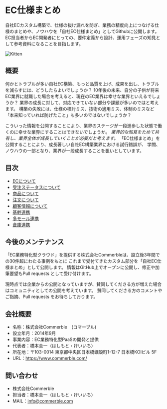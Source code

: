# EC仕様まとめ　
自社ECカスタム構築で、仕様の抜け漏れを防ぎ、業務の精度向上につなげる仕様のまとめや、ノウハウを「自社EC仕様まとめ」としてGithubに公開します。EC担当者からEC開発者にとっての、要件定義から設計、運用フェーズの知見として参考資料になることを目指します。

![Kitten](https://github.com/commerble/ecspec/blob/master/specs/media/kitten.jpg)


## 概要
何かとトラブルが多い自社EC構築、もっと品質を上げ、成果を出し、トラブルを減らすには、どうしたらよいでしょうか？
10年後の未来、自分の子供が将来EC業界に就職した場合を考えると、現在のEC業界は幸せな業界といえるでしょうか？
業界の成長に対して、対応できていない部分や課題が多いのではと考えます。
構築の失敗には、仕様の検討ミス、技術の適用ミス、体制のミスなど「本来知っていれば防げたこと」も多いのではないでしょうか？


こういった情報を公開することにより、業界のステージが一段進歩した状態で働くのに幸せな業界にすることはできないでしょうか。 _業界的な知見をためて共有し、業界全体が成長していくことが必要だと考えます。_ 
「EC仕様まとめ」を公開することにより、成長著しい自社EC構築業界における試行錯誤が、
学問、ノウハウの一部となり、業界が一段成長することを狙いとしています。


## 目次
- [ECについて](https://github.com/commerble/ecspec/blob/master/specs/EC.md)
- [受注ステータスについて](https://github.com/commerble/ecspec/blob/master/specs/OrderStatus.md)
- [商品について](https://github.com/commerble/ecspec/blob/master/specs/Product.md)
- [注文について](https://github.com/commerble/ecspec/blob/master/specs/Order.md)
- [顧客情報について](https://github.com/commerble/ecspec/blob/master/specs/Customer.md)
- [基幹連携](https://github.com/commerble/ecspec/blob/master/specs/Federation.md)
- [多モール連携](https://github.com/commerble/ecspec/blob/master/specs/Mall.md)
- [倉庫連携](https://github.com/commerble/ecspec/blob/master/specs/WMS.md)


## 今後のメンテナンス
「EC業務特化型クラウド」を提供する株式会社Commerbleは、設立後3年間での30件超にわたる事例をもとに
これまで受付てきたカスタム部分を「自社EC仕様まとめ」として公開します。
情報はGitHub上でオープンに公開し、修正や加筆要望もPull requests として受け付けます。

現時点では企業からの公開となっていますが、賛同してくださる方が増えた場合はコミュニティとしての公開を考えています。
賛同してくださる方のコメントやご指摘、Pull requests をお待ちしております。


## 会社概要
- 名称：株式会社Commerble　(コマーブル)
- 設立年月：2014年9月
- 事業内容：EC業務特化型PaaSの開発と提供
- 代表者：橋本圭一（はしもと・けいいち）
- 所在地：〒103-0014 東京都中央区日本橋蠣殻町1-12-7 日本橋KOIビル 5F
- URL：https://www.commerble.com/


## 問い合わせ
- 株式会社Commerble
- 担当者：橋本圭一（はしもと・けいいち）
- MAIL：info@commerble.com
